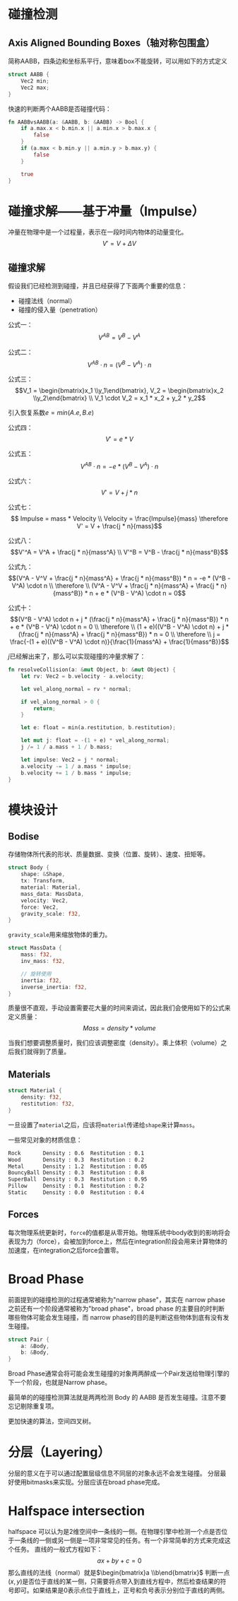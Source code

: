 # 碰撞检测

## Axis Aligned Bounding Boxes（轴对称包围盒）

简称AABB，四条边和坐标系平行，意味着box不能旋转，可以用如下的方式定义

```rust
struct AABB {
    Vec2 min;
    Vec2 max;
}
```

快速的判断两个AABB是否碰撞代码：

```rust
fn AABBvsAABB(a: &AABB, b: &AABB) -> Bool {
    if a.max.x < b.min.x || a.min.x > b.max.x {
        false
    }
    if (a.max < b.min.y || a.min.y > b.max.y) {
        false
    }

    true
}
```

# 碰撞求解——基于冲量（Impulse）

冲量在物理中是一个过程量，表示在一段时间内物体的动量变化。
$$V'=V+\Delta V$$

## 碰撞求解

假设我们已经检测到碰撞，并且已经获得了下面两个重要的信息：

* 碰撞法线（normal）
* 碰撞的侵入量（penetration）

公式一：
$$V^{AB} = V^B - V^A$$

公式二：
$$V^{AB} \cdot n = (V^B - V^A) \cdot n$$

公式三：
$$V_1 = \begin{bmatrix}x_1 \\y_1\end{bmatrix}, V_2 = \begin{bmatrix}x_2 \\y_2\end{bmatrix} \\ V_1 \cdot V_2 = x_1 * x_2 + y_2 * y_2$$

引入恢复系数$e = min(A.e, B.e)$

公式四：
$$V' = e * V$$

公式五：
$$V^{AB} \cdot n = -e * (V^B - V^A) \cdot n$$

公式六：
$$V' = V + j * n$$

公式七：
$$ Impulse = mass * Velocity \\ Velocity = \frac{Impulse}{mass} \therefore V' = V + \frac{j * n}{mass}$$

公式八：
$$V'^A = V^A + \frac{j * n}{mass^A} \\ V'^B = V^B - \frac{j * n}{mass^B}$$

公式九：
$$(V^A - V^V + \frac{j * n}{mass^A} + \frac{j * n}{mass^B}) * n = -e * (V^B - V^A) \cdot n \\ \therefore \\ (V^A - V^V + \frac{j * n}{mass^A} + \frac{j * n}{mass^B}) * n + e * (V^B - V^A) \cdot n = 0$$

公式十：
$$(V^B - V^A) \cdot n + j * (\frac{j * n}{mass^A} + \frac{j * n}{mass^B}) * n + e * (V^B - V^A) \cdot n = 0 \\ \therefore \\ (1 + e)((V^B - V^A) \cdot n) + j * (\frac{j * n}{mass^A} + \frac{j * n}{mass^B}) * n = 0 \\ \therefore \\ j = \frac{-(1 + e)((V^B - V^A) \cdot n)}{\frac{1}{mass^A} + \frac{1}{mass^B}}$$

$j$已经解出来了，那么可以实现碰撞的冲量求解了：

```rust
fn resolveCollision(a: &mut Object, b: &mut Object) {
    let rv: Vec2 = b.velocity - a.velocity;

    let vel_along_normal = rv * normal;

    if vel_along_normal > 0 {
        return;
    }

    let e: float = min(a.restitution, b.restitution);

    let mut j: float = -(1 + e) * vel_along_normal;
    j /= 1 / a.mass + 1 / b.mass;

    let impulse: Vec2 = j * normal;
    a.velocity -= 1 / a.mass * impulse;
    b.velocity += 1 / b.mass * impulse;
}
```

# 模块设计

## Bodise

存储物体所代表的形状、质量数据、变换（位置、旋转）、速度、扭矩等。

```rust
struct Body {
    shape: &Shape,
    tx: Transform,
    material: Material,
    mass_data: MassData,
    velocity: Vec2,
    force: Vec2,
    gravity_scale: f32,
}
```

`gravity_scale`用来缩放物体的重力。

```rust
struct MassData {
    mass: f32,
    inv_mass: f32,

    // 旋转使用
    inertia: f32,
    inverse_inertia: f32,
}
```

质量很不直观，手动设置需要花大量的时间来调试，因此我们会使用如下的公式来定义质量：
$$Mass=density*volume$$

当我们想要调整质量时，我们应该调整密度（density）。乘上体积（volume）之后我们就得到了质量。

## Materials

```rust
struct Material {
    density: f32,
    restitution: f32,
}
```

一旦设置了`material`之后，应该将`material`传递给`shape`来计算`mass`。

一些常见对象的材质信息：

```txt
Rock       Density : 0.6  Restitution : 0.1
Wood       Density : 0.3  Restitution : 0.2
Metal      Density : 1.2  Restitution : 0.05
BouncyBall Density : 0.3  Restitution : 0.8
SuperBall  Density : 0.3  Restitution : 0.95
Pillow     Density : 0.1  Restitution : 0.2
Static     Density : 0.0  Restitution : 0.4
```

## Forces

每次物理系统更新时，`force`的值都是从零开始。物理系统中body收到的影响将会表现为力（force），会被加到force上，然后在integration阶段会用来计算物体的加速度，在integration之后force会置零。

# Broad Phase

前面提到的碰撞检测的过程通常被称为"narrow phase"，其实在 narrow phase之前还有一个阶段通常被称为"broad phase"，broad phase 的主要目的时判断哪些物体可能会发生碰撞，而 narrow phase的目的是判断这些物体到底有没有发生碰撞。

```rust
struct Pair {
    a: &Body,
    b: &Body,
}
```
Broad Phase通常会将可能会发生碰撞的对象两两醉成一个Pair发送给物理引擎的下一个阶段，也就是Narrow phase。

最简单的的碰撞检测算法就是两两检测 Body 的 AABB 是否发生碰撞。注意不要忘记剔除重复项。

更加快速的算法，空间四叉树。

# 分层（Layering）

分层的意义在于可以通过配置层级信息不同层的对象永远不会发生碰撞。
分层最好使用bitmasks来实现。分层应该在broad phase完成。

# Halfspace intersection

halfspace 可以认为是2维空间中一条线的一侧。在物理引擎中检测一个点是否位于一条线的一侧或另一侧是一项非常常见的任务。有一个非常简单的方式来完成这个任务。
直线的一般式方程如下：
$$ax+by+c=0$$
那么直线的法线（normal）就是$\begin{bmatrix}a \\b\end{bmatrix}$
判断一点$(x, y)$是否位于直线的某一侧，只需要将点带入到直线方程中，然后检查结果的符号即可。如果结果是0表示点位于直线上，正号和负号表示分别位于直线的两侧。
